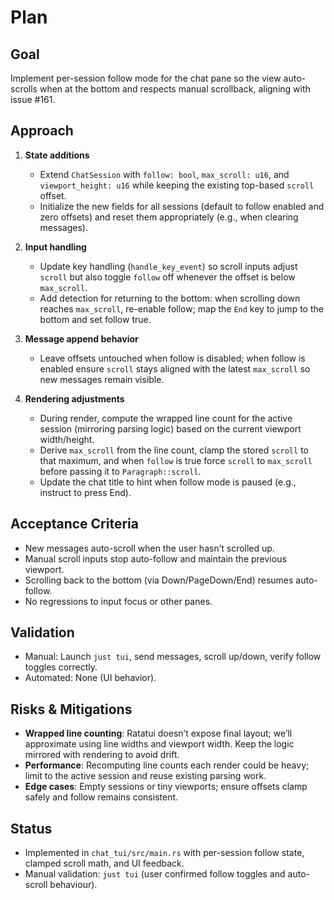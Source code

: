 # Plan

## Goal

Implement per-session follow mode for the chat pane so the view auto-scrolls when at the bottom and respects manual scrollback, aligning with issue #161.

## Approach

1. **State additions**
   - Extend `ChatSession` with `follow: bool`, `max_scroll: u16`, and `viewport_height: u16` while keeping the existing top-based `scroll` offset.
   - Initialize the new fields for all sessions (default to follow enabled and zero offsets) and reset them appropriately (e.g., when clearing messages).

2. **Input handling**
   - Update key handling (`handle_key_event`) so scroll inputs adjust `scroll` but also toggle `follow` off whenever the offset is below `max_scroll`.
   - Add detection for returning to the bottom: when scrolling down reaches `max_scroll`, re-enable follow; map the `End` key to jump to the bottom and set follow true.

3. **Message append behavior**
   - Leave offsets untouched when follow is disabled; when follow is enabled ensure `scroll` stays aligned with the latest `max_scroll` so new messages remain visible.

4. **Rendering adjustments**
   - During render, compute the wrapped line count for the active session (mirroring parsing logic) based on the current viewport width/height.
   - Derive `max_scroll` from the line count, clamp the stored `scroll` to that maximum, and when `follow` is true force `scroll` to `max_scroll` before passing it to `Paragraph::scroll`.
   - Update the chat title to hint when follow mode is paused (e.g., instruct to press End).

## Acceptance Criteria

- New messages auto-scroll when the user hasn’t scrolled up.
- Manual scroll inputs stop auto-follow and maintain the previous viewport.
- Scrolling back to the bottom (via Down/PageDown/End) resumes auto-follow.
- No regressions to input focus or other panes.

## Validation

- Manual: Launch `just tui`, send messages, scroll up/down, verify follow toggles correctly.
- Automated: None (UI behavior).

## Risks & Mitigations

- **Wrapped line counting**: Ratatui doesn’t expose final layout; we’ll approximate using line widths and viewport width. Keep the logic mirrored with rendering to avoid drift.
- **Performance**: Recomputing line counts each render could be heavy; limit to the active session and reuse existing parsing work.
- **Edge cases**: Empty sessions or tiny viewports; ensure offsets clamp safely and follow remains consistent.

## Status

- Implemented in `chat_tui/src/main.rs` with per-session follow state, clamped scroll math, and UI feedback.
- Manual validation: `just tui` (user confirmed follow toggles and auto-scroll behaviour).
